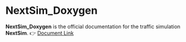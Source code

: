 # NextSim_Doxygen

**NextSim_Doxygen** is the official documentation for the traffic simulation **NextSim**.
:point_right: [Document Link](https://aixmobility.github.io/NextSim_Doxygen/)
